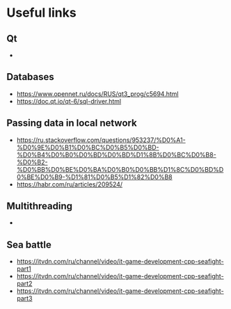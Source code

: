# Useful links

## Qt
-

## Databases
- https://www.opennet.ru/docs/RUS/qt3_prog/c5694.html
- https://doc.qt.io/qt-6/sql-driver.html

## Passing data in local network
- https://ru.stackoverflow.com/questions/953237/%D0%A1-%D0%9E%D0%B1%D0%BC%D0%B5%D0%BD-%D0%B4%D0%B0%D0%BD%D0%BD%D1%8B%D0%BC%D0%B8-%D0%B2-%D0%BB%D0%BE%D0%BA%D0%B0%D0%BB%D1%8C%D0%BD%D0%BE%D0%B9-%D1%81%D0%B5%D1%82%D0%B8
- https://habr.com/ru/articles/209524/

## Multithreading
-

## Sea battle
- https://itvdn.com/ru/channel/video/it-game-development-cpp-seafight-part1
- https://itvdn.com/ru/channel/video/it-game-development-cpp-seafight-part2
- https://itvdn.com/ru/channel/video/it-game-development-cpp-seafight-part3
